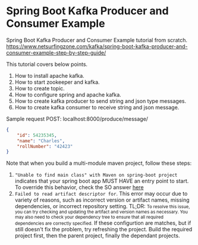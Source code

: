# Spring Boot Kafka Producer and Consumer Example
Spring Boot Kafka Producer and Consumer Example tutorial from scratch.
https://www.netsurfingzone.com/kafka/spring-boot-kafka-producer-and-consumer-example-step-by-step-guide/

This tutorial covers below points.

1. How to install apache kafka.
2. How to start zookeeper and kafka.
3. How to create topic.
4. How to configure spring and apache kafka.
5. How to create kafka producer to send string and json type messages.
6. How to create kafka consumer to receive string and json message.

Sample request
POST: localhost:8000/produce/message/
```json
{
    "id": 54235345,
	"name": "Charles",
	"rollNumber": "42423"
}
```
Note that when you build a multi-module maven project, follow these steps:
1. `"Unable to find main class" with Maven on spring-boot project ` indicates that your spring boot app MUST HAVE an entry point to start. To override this behavior, check the SO answer [here](https://stackoverflow.com/a/56535517)
2. `Failed to read artifact descriptor for`. This error may occur due to variety of reasons, such as incorrect version or artifact names, missing dependencies, or incorrect repository setting.
TL;DR: <small>To resolve this issue, you can try checking and updating the artifact and version names as necessary. You may also need to check your dependency tree to ensure that all required dependencies are correctly specified.</small>
If these configurtion are matches, but if still doesn't fix the problem, try refreshing the project. Build the required project first, then the parent project, finally the dependant projects.

